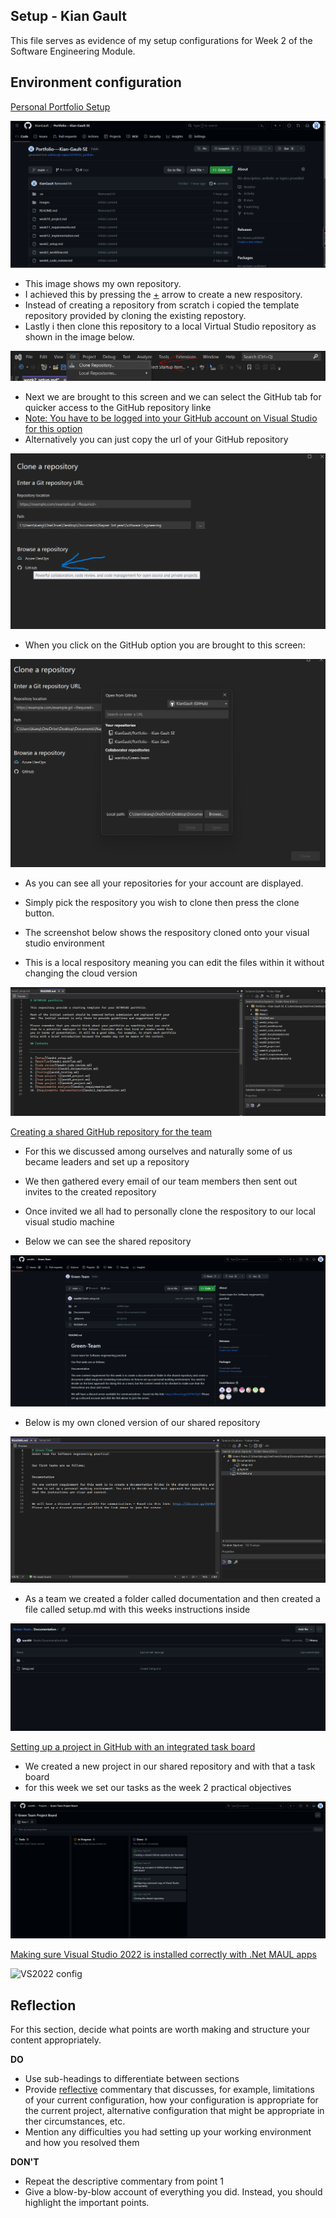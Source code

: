 ## Setup - Kian Gault 

This file serves as evidence of my setup configurations for Week 2 of the Software Engineering Module. 

## Environment configuration

<ins> Personal Portfolio Setup <ins>

![Personal Portfolio Page](images/Portfolio_Setup_KG.png.png)
- This image shows my own repository. 
- I achieved this by pressing the <ins>+</ins> arrow to create a new respository. 
- Instead of creating a repository from scratch i copied the template repository provided by cloning the existing repostory.
- Lastly i then clone this repository to a local Virtual Studio repository as shown in the image below.

![Clone repository in VS2022 Step 1](images/vs2022_clone_repository_step1_kg.png)

- Next we are brought to this screen and we can select the GitHub tab for quicker access to the GitHub repository linke
- <ins> Note: You have to be logged into your GitHub account on Visual Studio for this option <ins> 
- Alternatively you can just copy the url of your GitHub repository 

![Clone repository in VS2022 Step 2](images/vs2022_clone_repository_step2_kg.png)

- When you click on the GitHub option you are brought to this screen:

![Clone repository in VS2022 Step 3](images/vs2022_clone_repository_step3_kg.png)

- As you can see all your repositories for your account are displayed. 
- Simply pick the respository you wish to clone then press the clone button. 

- The screenshot below shows the respository cloned onto your visual studio environment
- This is a local respository meaning you can edit the files within it without changing the cloud version

![Clone repository in VS2022 Step 4](images/vs2022_clone_repository_step4_kg.png)


<ins> Creating a shared GitHub repository for the team <ins> 

- For this we discussed among ourselves and naturally some of us became leaders and set up a repository
- We then gathered every email of our team members then sent out invites to the created repository
- Once invited we all had to personally clone the respository to our local visual studio machine

- Below we can see the shared repository 

![GitHub shared repository](images/green_team_repository_github_kg.png)

- Below is my own cloned version of our shared repository 

![GitHub shared repository cloned](images/green_team_repository_cloned_kg.png)

- As a team we created a folder called documentation and then created a file called setup.md with this weeks instructions inside

![GitHub shared repository cloned](images/setup_completed_kg.png)

<ins>Setting up a project in GitHub with an integrated task board<ins>

- We created a new project in our shared repository and with that a task board 
- for this week we set our tasks as the week 2 practical objectives 

![GitHub shared repository project/task board](images/team_project_kg.png)


<ins>Making sure Visual Studio 2022 is installed correctly with .Net MAUL apps<ins>

![VS2022 config](images/VS2022_config.png)


## Reflection

For this section, decide what points are worth making and structure your content 
appropriately.

**DO**

* Use sub-headings to differentiate between sections
* Provide <ins>reflective</ins> commentary that discusses, for example, limitations of
  your current configuration, how your configuration is appropriate for the current 
  project, alternative configuration that might be appropriate in ther circumstances, 
  etc.
* Mention any difficulties you had setting up your working environment and how you 
  resolved them

**DON'T**

* Repeat the descriptive commentary from point 1
* Give a blow-by-blow account of everything you did. Instead, you should highlight 
  the important points.
